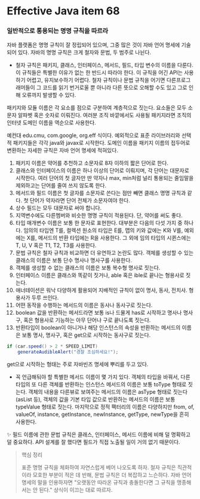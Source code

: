 # Effective Java item 68



### 일반적으로 통용되는 명명 규칙을 따르라



자바 플랫폼은 명명 규칙이 잘 정립되어 있으며, 그중 많은 것이 자바 언어 명세에 기술되어 있다. 자바의 명명 규칙은 크게 철자와 문법, 두 범주로 나뉜다.



- 철자 규칙은 패키지, 클래스, 인터페이스, 메서드, 필드, 타입 변수의 이름을 다룬다. 이 규칙들은 특별한 이유가 없는 한 반드시 따라야 한다. 이 규칙을 어긴 API는 사용하기 어렵고, 유지보수하기 어렵다. 철자 규칙이나 문법 규칙을 어기면 다른프로그래머들이 그 코드를 읽기 번거로울 뿐 아니라 다른 뜻으로 오해할 수도 있고 그로 인해 오류까지 발생할 수 있다.



패키지와 모듈 이름은 각 요소를 점으로 구분하여 계층적으로 짓는다. 요소들은 모두 소문자 알파벳 혹은 숫자로 이뤄진다. 여러분 조직 바깥에서도 사용될 패키지라면 조직의 인터넷 도메인 이름을 역순으로 사용한다.

예컨대 edu.cmu, com.google, org.eff 식이다. 예외적으로 표준 라이브러리와 선택적 패키지들은 각각 java와 javax로 시작한다. 도메인 이름을 패키지 이름의 접두어로 변환하는 자세한 규칙은 자바 언어 명세에 적혀있다.



1. 패키지 이름은 약어를 추천하고 소문자로 8자 이하의 짧은 단어로 한다.
2. 클래스와 인터페이스의 이름은 하나 이상의 단어로 이뤄지며, 각 단어는 대문자로 시작한다. 여러 단어의 첫 글자만 딴 약자나 max, min처럼 널리 통용되는 줄임말을 제외하고는 단어를 줄여 쓰지 않도록 한다.
3. 메서드와 필드 이름은 첫 글자를 소문자로 쓴다는 점만 빼면 클래스 명명 규칙과 같다. 첫 단어가 약자라면 단어 전체가 소문자여야 한다.
4. 상수 필드는 모두 대문자로 써야 합니다.
5. 지역변수에도 다른멤버와 비슷한 명명 규칙이 적용된다. 단, 약어를 써도 좋다.
6. 타입 매개변수 이름은 보통 한 문자로 표현한다. 대부분은 다음의 다섯 가지 중 하나다. 임의의 타입엔 T를, 컬렉션 원소의 타입은 E를, 맵의 키와 값에는 K와 V를, 예외에는 X를, 메서드의 반환 타입에는 R을 사용한다. 그 외에 임의 타입의 시퀸스에는 T, U, V 혹은 T1, T2, T3를 사용한다.
7. 문법 규칙은 철자 규칙과 비교하면 더 유연하고 논란도 많다. 객체를 생성할 수 있는 클래스의 이름은 보통 단수 명사나 명사구를 사용한다.
8. 객체를 생성할 수 없는 클래스의 이름은 보통 복수형 명사로 짓는다.
9. 인터페이스 이름은 클래스와 똑같이 짓거나, able 혹은 ible로 끝나는 형용사로 짓는다.
10. 애너테이션은 워낙 다양하게 활용되어 지배적인 규칙이 없이 명사, 동사, 전치사. 형용사가 두루 쓰인다.
11. 어떤 동작을 수행하는 메서드의 이름은 동사나 동사구로 짓는다.
12. boolean 값을 반환하는 메서드라면 보통 is나 드물게 has로 시작하고 명사나 명사구, 혹은 형용사로 기능하는 아무 단어나 구로 끝나도록 짓는다.
13. 반환타입이 boolean이 아니거나 해당 인스턴스의 속성을 반환하는 메서드의 이름은 보통 명사, 명사구, 혹은 get으로 시작하는 동사구로 짓는다.

```java
if (car.speed() > 2 * SPEED_LIMIT)
    generateAudibleAlert("경찰 조심하세요!");
```

get으로 시작하는 형태는 주로 자바빈즈 명세에 뿌리를 두고 있다.



- 꼭 언급해둬야 할 특별한 메서드 이름이 몇 가지 있다. 객체의 타입을 바꿔서, 다른타입의 또 다른 객체를 반환하는 인스턴스 메서드의 이름은 보통 toType 형태로 짓는다. 객체의 내용을 다른뷰로 보여주는 메서드의 이름은 asType 형태로 짓는다(asList 등),  객체의 값을 기본 타입 값으로 반환하는 메서드의 이름은 보통 typeValue 형태로 짓는다. 마지막으로 정적 팩터리의 이름은 다양하지만 from, of, valueOf, instance, getInstance, newInstance, getType, newType을 흔히 사용한다.



✨ 필드 이름에 관한 문법 규칙은 클래스, 인터페이스, 메서드 이름에 비해 덜 명확하고 덜 중요하다. API 설계를 잘 했다면 필드가 직접 노출될 일이 거의 없기 때문이다.



> 핵심 정리
>
> 표준 명명 규칙을 체화하여 자연스럽게 베어 나오도록 하자. 철자 규칙은 직관적이라 모호한 부분이 적은 데 반해, 문법 규칙은 더 복잡하고 느슨하다. 자바 언어 명세의 말을 인용하자면 "오랫동안 따라온 규칙과 충돌한다면 그 규칙을 맹종해서는 안 된다." 상식이 이끄는 대로 따르자.